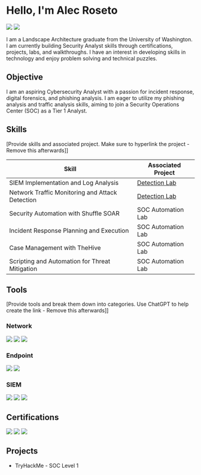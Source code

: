 # Hello, I'm Alec Roseto
<a href="https://www.linkedin.com/in/alec-roseto/"><img src="https://img.shields.io/badge/-LinkedIn-0072b1?&style=for-the-badge&logo=linkedin&logoColor=white" /></a> 
<a href="https://tryhackme.com/p/aproseto"><img src="https://img.shields.io/badge/-TryHackMe-%23212C42?style=for-the-badge&logo=tryhackme&logoColor=white" /></a>

I am a Landscape Architecture graduate from the University of Washington. I am currently building Security Analyst skills through certifications, projects, labs, and walkthroughs. I have an interest in developing skills in technology and enjoy problem solving and technical puzzles.

## Objective
I am an aspiring Cybersecurity Analyst with a passion for incident response, digital forensics, and phishing analysis. I am eager to utilize my phishing analysis and traffic analysis skills, aiming to join a Security Operations Center (SOC) as a Tier 1 Analyst.

## Skills
[Provide skills and associated project. Make sure to hyperlink the project - Remove this afterwards]]

| Skill                                         | Associated Project         |
|-----------------------------------------------|----------------------------|
| SIEM Implementation and Log Analysis          | <a href="https://google.com">Detection Lab</a>|
| Network Traffic Monitoring and Attack Detection | <a href="https://google.com">Detection Lab</a>|
| Security Automation with Shuffle SOAR         | SOC Automation Lab|
| Incident Response Planning and Execution      | SOC Automation Lab|
| Case Management with TheHive                  | SOC Automation Lab|
| Scripting and Automation for Threat Mitigation | SOC Automation Lab|

## Tools
[Provide tools and break them down into categories. Use ChatGPT to help create the link - Remove this afterwards]]

### Network
<div>
    <img src="https://img.shields.io/badge/-Wireshark-1679A7?&style=for-the-badge&logo=Wireshark&logoColor=white" />
    <img src="https://img.shields.io/badge/-Suricata-EF3B2D?&style=for-the-badge&logo=Suricata&logoColor=white" />
    <img src="https://img.shields.io/badge/-Zeek-777BB4?&style=for-the-badge&logo=Zeek&logoColor=white" />
</div>

### Endpoint
<div>
    <img src="https://img.shields.io/badge/-Microsoft_Defender_for_Endpoint-00A4EF?&style=for-the-badge&logo=Microsoft&logoColor=white" />
    <img src="https://img.shields.io/badge/-Velociraptor-4B275F?&style=for-the-badge&logo=Velociraptor&logoColor=white" />
</div>

### SIEM
<div>
    <img src="https://img.shields.io/badge/-Microsoft_Sentinel-0078D4?&style=for-the-badge&logo=Microsoft&logoColor=white" />
    <img src="https://img.shields.io/badge/-Splunk-000000?&style=for-the-badge&logo=Splunk&logoColor=white" />
    <img src="https://img.shields.io/badge/-Elastic-005571?&style=for-the-badge&logo=Elastic&logoColor=white" />
</div>

## Certifications
<div>
    <a href="https://www.credly.com/badges/0e5e243c-27a6-49ee-91e2-b1a4f8c5bf51/public_url"><img src="https://img.shields.io/badge/-Security%2B-FF0000?&style=for-the-badge&logo=CompTIA&logoColor=white" /></a>
    <a href="https://www.credly.com/badges/13ef7feb-65d6-4f79-b3c3-685a7817642c/public_url"><img src="https://img.shields.io/badge/-Blue%20Team%20Level%201-0c3041?&style=for-the-badge&logo=logoColor=white" /></a>
    <a href="https://www.credly.com/badges/db015c40-b3fd-4a12-ad5e-9a1938d5e242/public_url"><img src="https://img.shields.io/badge/-Cybersecurity%2B-0078D4?&style=for-the-badge&logo=Google&logoColor=white" /></a>
</div>

## Projects
- TryHackMe - SOC Level 1
